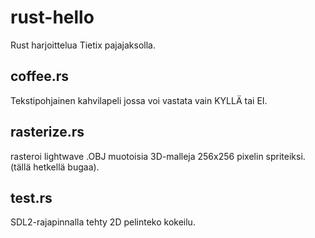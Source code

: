 # rust-hello
Rust harjoittelua Tietix pajajaksolla.

## coffee.rs
Tekstipohjainen kahvilapeli jossa voi vastata vain KYLLÄ tai EI.

## rasterize.rs
rasteroi lightwave .OBJ muotoisia 3D-malleja 256x256 pixelin spriteiksi. (tällä hetkellä bugaa).

## test.rs
SDL2-rajapinnalla tehty 2D pelinteko kokeilu.
